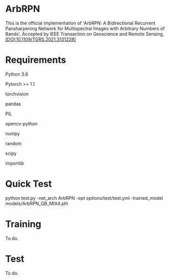 # ArbRPN
This is the official implementation of 'ArbRPN: A Bidirectional Recurrent Pansharpening Network for Multispectral Images with Arbitrary Numbers of Bands', Accepted by IEEE Transaction on Geoscience and Remote Sensing, [[DOI:10.1109/TGRS.2021.3131228]](https://ieeexplore.ieee.org/document/9627886)
# Requirements
Python 3.6

Pytorch >= 1.1

torchvision

pandas

PIL

opencv-python

numpy

random

scipy

importlib

# Quick Test
python test.py -net_arch ArbRPN -opt options/test/test.yml -trained_model models/ArbRPN_QB_MIX4.pth

# Training
To do.

# Test
To do.




